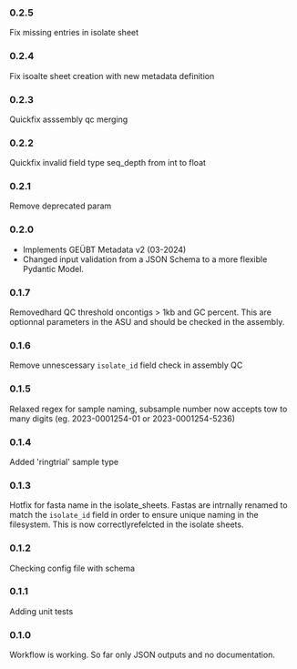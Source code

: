 ### 0.2.5

Fix missing entries in isolate sheet

### 0.2.4

Fix isoalte sheet creation with new metadata definition

### 0.2.3

Quickfix asssembly qc merging

### 0.2.2

Quickfix invalid field type seq_depth from int to float

### 0.2.1

Remove deprecated param

### 0.2.0

- Implements GEÜBT Metadata v2 (03-2024)
- Changed input validation from a JSON Schema to a more flexible Pydantic Model.

### 0.1.7

Removedhard QC threshold oncontigs > 1kb and GC percent. This are optionnal parameters in the ASU and should be checked in the assembly.

### 0.1.6

Remove unnescessary `isolate_id` field check in assembly QC

### 0.1.5

Relaxed regex for sample naming, subsample number now accepts tow to many digits (eg. 2023-0001254-01 or 2023-0001254-5236)

### 0.1.4

Added 'ringtrial' sample type

### 0.1.3

Hotfix for fasta name in the isolate_sheets. Fastas are intrnally renamed to match the `isolate_id` field in order to ensure unique naming in the filesystem. This is now correctlyrefelcted in the isolate sheets.

### 0.1.2

Checking config file with schema

### 0.1.1

Adding unit tests

### 0.1.0

Workflow is working.
So far only JSON outputs and no documentation.
